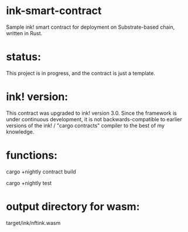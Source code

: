 # ink-smart-contract
Sample ink! smart contract for deployment on Substrate-based chain, written in Rust.

# status:
This project is in progress, and the contract is just a template.

# ink! version:
This contract was upgraded to ink! version 3.0. Since the framework is under continuous development, it is not backwards-compatible to earlier versions of the ink! / "cargo contracts" compiler to the best of my knowledge.

# functions:
cargo +nightly contract build       

cargo +nightly test 

# output directory for wasm:
target/ink/nftink.wasm

